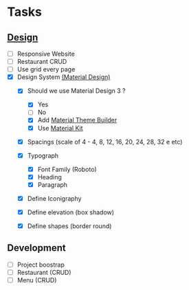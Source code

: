 # Tasks

## [Design](https://www.figma.com/file/DEv8lkKsKif0hOmOt05KRt/mefood?type=design&node-id=0%3A1&mode=design&t=TwkMhzCoyQUUPDkl-1)
  - [ ] Responsive Website
  - [ ] Restaurant CRUD
  - [ ] Use grid every page
  - [X] Design System [(Material Design)](https://m3.material.io/)
    - [X] Should we use Material Design 3 ?
      - [x] Yes
      - [ ] No
      - [x] Add [Material Theme Builder](https://www.figma.com/community/plugin/1034969338659738588/material-theme-builder)
      - [x] Use [Material Kit](https://www.figma.com/community/file/1035203688168086460)
    - [x] Spacings (scale of 4 - 4, 8, 12, 16, 20, 24, 28, 32 e etc)
    - [x] Typograph
      - [x] Font Family (Roboto)
      - [x] Heading
      - [x] Paragraph
    - [x] Define Iconigraphy
    - [x] Define elevation (box shadow)
    - [x] Define shapes (border round)
  

## Development
- [ ] Project boostrap
- [ ] Restaurant (CRUD)
- [ ] Menu (CRUD)
